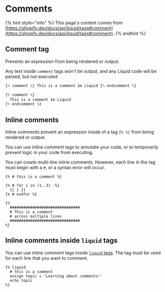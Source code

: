 # Comments

{% hint style="info" %}
This page's content comes from [https://shopify.dev/docs/api/liquid/tags#comment](https://shopify.dev/docs/api/liquid/tags#comment).
{% endhint %}

## Comment tag

Prevents an expression from being rendered or output.

Any text inside `comment` tags won't be output, and any Liquid code will be parsed, but not executed.

```javascript
{% comment %} This is a comment in Liquid {% endcomment %}
```

```javascript
{% comment %} 
  This is a comment in Liquid 
{% endcomment %}
```

## Inline comments

Inline comments prevent an expression inside of a tag `{% %}` from being rendered or output.

You can use inline comment tags to annotate your code, or to temporarily prevent logic in your code from executing.

You can create multi-line inline comments. However, each line in the tag must begin with a `#`, or a syntax error will occur.

```
{% # this is a comment %}

{% # for i in (1..3) -%}
  {{ i }}
{% # endfor %}

{%
  ###############################
  # This is a comment
  # across multiple lines
  ###############################
%}
```

## **Inline comments inside `liquid` tags**

You can use inline comment tags inside [`liquid` tags](https://shopify.dev/docs/api/liquid/tags/liquid). The tag must be used for each line that you want to comment.

```
{% liquid
  # this is a comment
  assign topic = 'Learning about comments!'
  echo topic
%}
```
